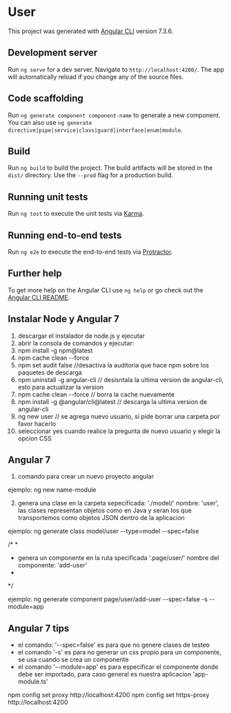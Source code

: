 # User

This project was generated with [Angular CLI](https://github.com/angular/angular-cli) version 7.3.6.

## Development server

Run `ng serve` for a dev server. Navigate to `http://localhost:4200/`. The app will automatically reload if you change any of the source files.

## Code scaffolding

Run `ng generate component component-name` to generate a new component. You can also use `ng generate directive|pipe|service|class|guard|interface|enum|module`.

## Build

Run `ng build` to build the project. The build artifacts will be stored in the `dist/` directory. Use the `--prod` flag for a production build.

## Running unit tests

Run `ng test` to execute the unit tests via [Karma](https://karma-runner.github.io).

## Running end-to-end tests

Run `ng e2e` to execute the end-to-end tests via [Protractor](http://www.protractortest.org/).

## Further help

To get more help on the Angular CLI use `ng help` or go check out the [Angular CLI README](https://github.com/angular/angular-cli/blob/master/README.md).

## Instalar Node y Angular 7

1.  descargar el instalador de node.js y ejecutar
2.  abrir la consola de comandos y ejecutar:
3.  npm install -g npm@latest
4.  npm cache clean --force
5.  npm set audit false //desactiva la auditoria que hace npm sobre los paquetes de descarga
6.  npm uninstall -g angular-cli // desisntala la ultima version de angular-cli, esto para actualizar la version
7.  npm cache clean --force // borra la cache nuevamente
8.  npm install -g @angular/cli@latest // descarga la ultima version de angular-cli
9.  ng new user // se agrega nuevo usuario, si pide borrar una carpeta por favor hacerlo
10. seleccionar yes cuando realice la pregunta de nuevo usuario y elegir la opcion CSS

## Angular 7

1. comando para crear un nuevo proyecto angular

ejemplo: ng new name-module

2. genera una clase en la carpeta sepecificada: './model/' nombre: 'user', las clases representan objetos como en Java y seran los que transportemos como objetos JSON dentro de la aplicacion
 
ejemplo: ng generate class model/user --type=model --spec=false

/*
 *
 * genera un componente en la ruta specificada '.page/user/' nombre del componente: 'add-user'
 *
 */

ejemplo: ng generate component  page/user/add-user --spec=false -s --module=app

## Angular 7 tips

- el comando: '--spec=false' es para que no genere clases de testeo
- el comando '-s' es para no generar un css propio para un componente, se usa cuando se crea un componente
- el comando '--module=app' es para especificar el componente donde debe ser importado, 
  para caso general es nuestra aplicacion 'app-module.ts'

npm config set proxy http://localhost:4200
npm config set https-proxy http://localhost:4200
